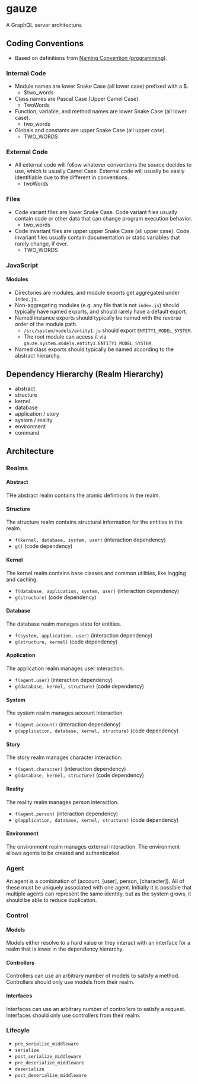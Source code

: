 # gauze

A GraphQL server architecture.

## Coding Conventions
- Based on definitions from [Naming Convention (programming)](https://en.wikipedia.org/wiki/Naming_convention_(programming)#Examples_of_multiple-word_identifier_formats).

### Internal Code
- Module names are lower Snake Case (all lower case) prefixed with a $.
	- $two_words
- Class names are Pascal Case (Upper Camel Case).
	- TwoWords
- Function, variable, and method names are lower Snake Case (all lower case).
	- two_words
- Globals and constants are upper Snake Case (all upper case).
	- TWO_WORDS

### External Code
- All external code will follow whatever conventions the source decides to use, which is usually Camel Case. External code will usually be easily identifiable due to the different in conventions.
	- twoWords

### Files
- Code variant files are lower Snake Case. Code variant files usually contain code or other data that can change program execution behavior.
	- two_words
- Code invariant files are upper upper Snake Case (all upper case). Code invariant files usually contain documentation or static variables that rarely change, if ever.
	- TWO_WORDS

### JavaScript

#### Modules
- Directories are modules, and module exports get aggregated under `index.js`.
- Non-aggregating modules (e.g. any file that is not `index.js`) should typically have named exports, and should rarely have a default export.
- Named instance exports should typically be named with the reverse order of the module path.
	- `/src/system/models/entity1.js` should export `ENTITY1_MODEL_SYSTEM`.
	- The root module can access it via `gauze.system.models.entity1.ENTITY1_MODEL_SYSTEM`.
- Named class exports should typically be named according to the abstract hierarchy.

## Dependency Hierarchy (Realm Hierarchy)
- abstract
- structure
- kernel
- database
- application / story
- system / reality
- environment
- command

## Architecture

### Realms

#### Abstract
THe abstract realm contains the atomic defintions in the realm.

#### Structure
The structure realm contains structural information for the entities in the realm.
- `f(kernel, database, system, user)` (interaction dependency)
- `g()` (code dependency)

#### Kernel
The kernel realm contains base classes and common utilities, like logging and caching.
- `f(database, application, system, user)` (interaction dependency)
- `g(structure)` (code dependency)

#### Database
The database realm manages state for entities.
- `f(system, application, user)` (interaction dependency)
- `g(structure, kernel)` (code dependency)

#### Application
The application realm manages user interaction.
- `f(agent.user)` (interaction dependency)
- `g(database, kernel, structure)` (code dependency)

#### System
The system realm manages account interaction.
- `f(agent.account)` (interaction dependency)
- `g(application, database, kernel, structure)` (code dependency)

#### Story
The story realm manages character interaction.
- `f(agent.character)` (interaction dependency)
- `g(database, kernel, structure)` (code dependency)

#### Reality
The reality realm manages person interaction.
- `f(agent.person)` (interaction dependency)
- `g(application, database, kernel, structure)` (code dependency)

#### Environment
The environment realm manages external interaction. The environment allows agents to be created and authenticated.

### Agent
An agent is a combination of (account, [user], person, [character]). All of these must be uniquely associated with one agent. Initially it is possible that multiple agents can represent the same identity, but as the system grows, it should be able to reduce duplication.

### Control

#### Models
Models either resolve to a hard value or they interact with an interface for a realm that is lower in the dependency hierarchy.

#### Controllers
Controllers can use an arbitrary number of models to satisfy a method. Controllers should only use models from their realm.

#### Interfaces
Interfaces can use an arbitrary number of controllers to satisfy a request. Interfaces should only use controllers from their realm.

### Lifecyle
- `pre_serialize_middleware`
- `serialize`
- `post_serialize_middleware`
- `pre_deserialize_middleware`
- `deserialize`
- `post_deserialize_middleware`
